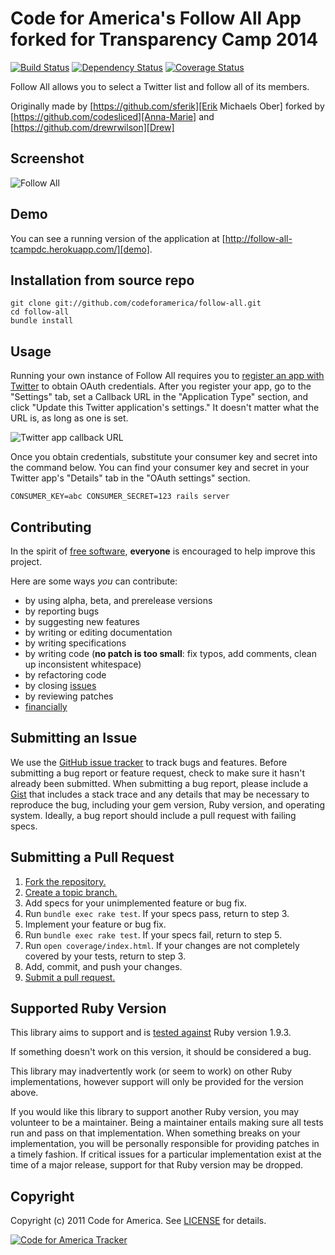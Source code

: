 # Code for America's Follow All App forked for Transparency Camp 2014

[![Build Status](http://img.shields.io/travis/codeforamerica/follow-all.svg)][travis]
[![Dependency Status](http://img.shields.io/gemnasium/codeforamerica/follow-all.svg)][gemnasium]
[![Coverage Status](http://img.shields.io/coveralls/codeforamerica/follow-all.svg)][coveralls]

[travis]: http://travis-ci.org/codeforamerica/follow-all
[gemnasium]: https://gemnasium.com/codeforamerica/follow-all
[coveralls]: https://coveralls.io/r/codeforamerica/follow-all

Follow All allows you to select a Twitter list and follow all of its members.

Originally made by [https://github.com/sferik][Erik Michaels Ober] forked by [https://github.com/codesliced][Anna-Marie] and [https://github.com/drewrwilson][Drew]

## Screenshot
![Follow All](https://github.com/codeforamerica/follow-all/raw/master/screenshot.png "Follow All")

## Demo
You can see a running version of the application at
[http://follow-all-tcampdc.herokuapp.com/][demo].

[demo]: http://follow-all.herokuapp.com

## Installation from source repo
    git clone git://github.com/codeforamerica/follow-all.git
    cd follow-all
    bundle install

## Usage
Running your own instance of Follow All requires you to [register an app with
Twitter][apps] to obtain OAuth credentials. After you register your app, go to
the "Settings" tab, set a Callback URL in the "Application Type" section, and
click "Update this Twitter application's settings." It doesn't matter what the
URL is, as long as one is set.

![Twitter app callback URL](https://github.com/codeforamerica/follow-all/raw/master/twitter-screenshot.png)

Once you obtain credentials, substitute your consumer key and secret into the
command below. You can find your consumer key and secret in your Twitter app's
"Details" tab in the "OAuth settings" section.

[apps]: http://dev.twitter.com/apps

    CONSUMER_KEY=abc CONSUMER_SECRET=123 rails server

## Contributing
In the spirit of [free software][free-sw], **everyone** is encouraged to help
improve this project.

[free-sw]: http://www.fsf.org/licensing/essays/free-sw.html

Here are some ways *you* can contribute:

* by using alpha, beta, and prerelease versions
* by reporting bugs
* by suggesting new features
* by writing or editing documentation
* by writing specifications
* by writing code (**no patch is too small**: fix typos, add comments, clean up
  inconsistent whitespace)
* by refactoring code
* by closing [issues][]
* by reviewing patches
* [financially][]

[issues]: https://github.com/codeforamerica/follow-all/issues
[financially]: https://secure.codeforamerica.org/page/contribute

## Submitting an Issue
We use the [GitHub issue tracker][issues] to track bugs and features. Before
submitting a bug report or feature request, check to make sure it hasn't
already been submitted. When submitting a bug report, please include a [Gist][]
that includes a stack trace and any details that may be necessary to reproduce
the bug, including your gem version, Ruby version, and operating system.
Ideally, a bug report should include a pull request with failing specs.

[gist]: https://gist.github.com/

## Submitting a Pull Request
1. [Fork the repository.][fork]
2. [Create a topic branch.][branch]
3. Add specs for your unimplemented feature or bug fix.
4. Run `bundle exec rake test`. If your specs pass, return to step 3.
5. Implement your feature or bug fix.
6. Run `bundle exec rake test`. If your specs fail, return to step 5.
7. Run `open coverage/index.html`. If your changes are not completely covered
   by your tests, return to step 3.
8. Add, commit, and push your changes.
9. [Submit a pull request.][pr]

[fork]: http://help.github.com/fork-a-repo/
[branch]: http://learn.github.com/p/branching.html
[pr]: http://help.github.com/send-pull-requests/

## Supported Ruby Version
This library aims to support and is [tested against][travis] Ruby version 1.9.3.

If something doesn't work on this version, it should be considered a bug.

This library may inadvertently work (or seem to work) on other Ruby
implementations, however support will only be provided for the version above.

If you would like this library to support another Ruby version, you may
volunteer to be a maintainer. Being a maintainer entails making sure all tests
run and pass on that implementation. When something breaks on your
implementation, you will be personally responsible for providing patches in a
timely fashion. If critical issues for a particular implementation exist at the
time of a major release, support for that Ruby version may be dropped.

## Copyright
Copyright (c) 2011 Code for America. See [LICENSE][] for details.

[license]: https://github.com/codeforamerica/follow-all/blob/master/LICENSE.md

[![Code for America Tracker](http://stats.codeforamerica.org/codeforamerica/follow-all.png)][tracker]

[tracker]: http://stats.codeforamerica.org/projects/follow-all

